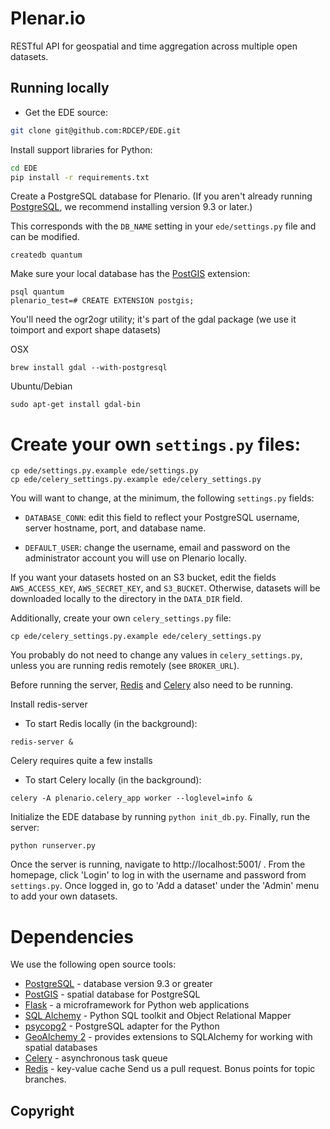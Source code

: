# Plenar.io

RESTful API for geospatial and time aggregation across multiple open datasets.

## Running locally

* Get the EDE source:

``` bash
git clone git@github.com:RDCEP/EDE.git
```

Install support libraries for Python:

``` bash
cd EDE
pip install -r requirements.txt
```

Create a PostgreSQL database for Plenario. (If you aren't already running
[PostgreSQL](http://www.postgresql.org/), we recommend installing version 9.3 or
later.) 

This corresponds with the `DB_NAME` setting in your `ede/settings.py` file
and can be modified.

```
createdb quantum
```
Make sure your local database has the [PostGIS](http://postgis.net/) extension:

```
psql quantum
plenario_test=# CREATE EXTENSION postgis;
```

You'll need the ogr2ogr utility; it's part of the gdal package (we use it toimport and export shape datasets)

OSX
```
brew install gdal --with-postgresql
```

Ubuntu/Debian

```
sudo apt-get install gdal-bin
```

Create your own `settings.py` files:
=======


```
cp ede/settings.py.example ede/settings.py
cp ede/celery_settings.py.example ede/celery_settings.py
```

You will want to change, at the minimum, the following `settings.py` fields:

* `DATABASE_CONN`: edit this field to reflect your PostgreSQL
  username, server hostname, port, and database name.

* `DEFAULT_USER`: change the username, email and password on the administrator account you will use on Plenario locally.

If you want your datasets hosted on an S3 bucket, edit the fields
`AWS_ACCESS_KEY`, `AWS_SECRET_KEY`, and `S3_BUCKET`. Otherwise,
datasets will be downloaded locally to the directory in the `DATA_DIR`
field.

Additionally, create your own `celery_settings.py` file:

```
cp ede/celery_settings.py.example ede/celery_settings.py
```

You probably do not need to change any values in `celery_settings.py`,
unless you are running redis remotely (see `BROKER_URL`).

Before running the server, [Redis](http://redis.io/) and
[Celery](http://www.celeryproject.org/) also need to be running.

Install redis-server
* To start Redis locally (in the background):
```
redis-server &
```

Celery requires quite a few installs
* To start Celery locally (in the background):
```
celery -A plenario.celery_app worker --loglevel=info &
```

Initialize the EDE database by running `python init_db.py`.
Finally, run the server:

```
python runserver.py
```

Once the server is running, navigate to http://localhost:5001/ . From
the homepage, click 'Login' to log in with the username and password
from `settings.py`. Once logged in, go to 'Add a dataset' under the
'Admin' menu to add your own datasets.

# Dependencies
We use the following open source tools:

* [PostgreSQL](http://www.postgresql.org/) - database version 9.3 or greater
* [PostGIS](http://postgis.net/) - spatial database for PostgreSQL
* [Flask](http://flask.pocoo.org/) - a microframework for Python web applications
* [SQL Alchemy](http://www.sqlalchemy.org/) - Python SQL toolkit and Object Relational Mapper
* [psycopg2](http://initd.org/psycopg/) - PostgreSQL adapter for the Python
* [GeoAlchemy 2](http://geoalchemy-2.readthedocs.org/en/0.2.4/) - provides extensions to SQLAlchemy for working with spatial databases
* [Celery](http://www.celeryproject.org/) - asynchronous task queue
* [Redis](http://redis.io/) - key-value cache
 Send us a pull request. Bonus points for topic branches.


## Copyright

